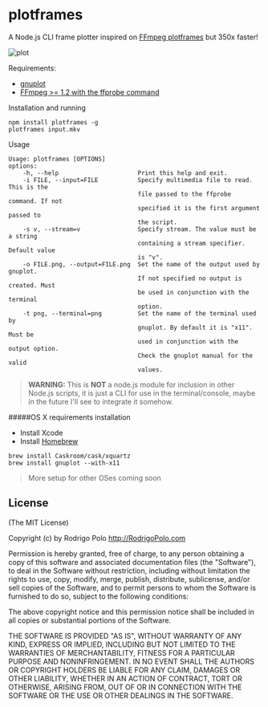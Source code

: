plotframes
===========
A Node.js CLI frame plotter inspired on [FFmpeg plotframes](https://github.com/FFmpeg/FFmpeg/blob/master/tools/plotframes) but 350x faster!

![plot](http://i.imgur.com/i0iIg8D.png "plot")


Requirements:
* [gnuplot](http://www.gnuplot.info/)  
* [FFmpeg >= 1.2 with the ffprobe command](https://www.ffmpeg.org/)


Installation and running
```
npm install plotframes -g
plotframes input.mkv
```

Usage
```
Usage: plotframes [OPTIONS]
options:
    -h, --help                      Print this help and exit.
    -i FILE, --input=FILE           Specify multimedia file to read. This is the
                                    file passed to the ffprobe command. If not
                                    specified it is the first argument passed to
                                    the script.
    -s v, --stream=v                Specify stream. The value must be a string
                                    containing a stream specifier. Default value
                                    is "v".
    -o FILE.png, --output=FILE.png  Set the name of the output used by gnuplot.
                                    If not specified no output is created. Must
                                    be used in conjunction with the terminal
                                    option.
    -t png, --terminal=png          Set the name of the terminal used by
                                    gnuplot. By default it is "x11". Must be
                                    used in conjunction with the output option.
                                    Check the gnuplot manual for the valid
                                    values.
```

>**WARNING:** This is **NOT** a node.js module for inclusion in other Node.js scripts, it is just a CLI for use in the terminal/console, maybe in the future I'll see to integrate it somehow.



#####OS X requirements installation
* Install Xcode
* Install [Homebrew](http://brew.sh)

```
brew install Caskroom/cask/xquartz
brew install gnuplot --with-x11
```
> More setup for other OSes coming soon


## License

(The MIT License)

Copyright (c) by Rodrigo Polo http://RodrigoPolo.com

Permission is hereby granted, free of charge, to any person obtaining a copy
of this software and associated documentation files (the "Software"), to deal
in the Software without restriction, including without limitation the rights
to use, copy, modify, merge, publish, distribute, sublicense, and/or sell
copies of the Software, and to permit persons to whom the Software is
furnished to do so, subject to the following conditions:

The above copyright notice and this permission notice shall be included in
all copies or substantial portions of the Software.

THE SOFTWARE IS PROVIDED "AS IS", WITHOUT WARRANTY OF ANY KIND, EXPRESS OR
IMPLIED, INCLUDING BUT NOT LIMITED TO THE WARRANTIES OF MERCHANTABILITY,
FITNESS FOR A PARTICULAR PURPOSE AND NONINFRINGEMENT. IN NO EVENT SHALL THE
AUTHORS OR COPYRIGHT HOLDERS BE LIABLE FOR ANY CLAIM, DAMAGES OR OTHER
LIABILITY, WHETHER IN AN ACTION OF CONTRACT, TORT OR OTHERWISE, ARISING FROM,
OUT OF OR IN CONNECTION WITH THE SOFTWARE OR THE USE OR OTHER DEALINGS IN
THE SOFTWARE.